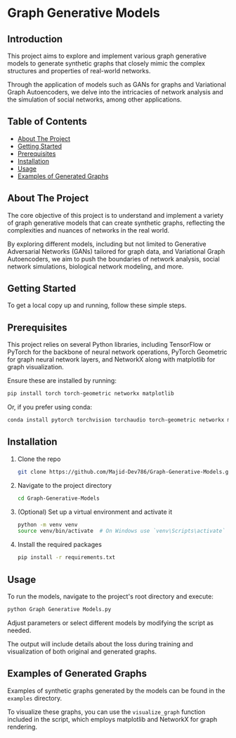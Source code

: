 # Graph Generative Models

## Introduction

This project aims to explore and implement various graph generative models to generate synthetic graphs that closely mimic the complex structures and properties of real-world networks. 

Through the application of models such as GANs for graphs and Variational Graph Autoencoders, we delve into the intricacies of network analysis and the simulation of social networks, among other applications.

## Table of Contents

- [About The Project](#about-the-project)
- [Getting Started](#getting-started)
- [Prerequisites](#prerequisites)
- [Installation](#installation)
- [Usage](#usage)
- [Examples of Generated Graphs](#examples-of-generated-graphs)

## About The Project

The core objective of this project is to understand and implement a variety of graph generative models that can create synthetic graphs, reflecting the complexities and nuances of networks in the real world. 

By exploring different models, including but not limited to Generative Adversarial Networks (GANs) tailored for graph data, and Variational Graph Autoencoders, we aim to push the boundaries of network analysis, social network simulations, biological network modeling, and more.

## Getting Started

To get a local copy up and running, follow these simple steps.

## Prerequisites

This project relies on several Python libraries, including TensorFlow or PyTorch for the backbone of neural network operations, PyTorch Geometric for graph neural network layers, and NetworkX along with matplotlib for graph visualization. 

Ensure these are installed by running:

```bash
pip install torch torch-geometric networkx matplotlib
```

Or, if you prefer using conda:

```bash
conda install pytorch torchvision torchaudio torch-geometric networkx matplotlib -c pytorch
```

## Installation

1. Clone the repo
   ```sh
   git clone https://github.com/Majid-Dev786/Graph-Generative-Models.git
   ```
2. Navigate to the project directory
   ```sh
   cd Graph-Generative-Models
   ```
3. (Optional) Set up a virtual environment and activate it
   ```sh
   python -m venv venv
   source venv/bin/activate  # On Windows use `venv\Scripts\activate`
   ```
4. Install the required packages
   ```sh
   pip install -r requirements.txt
   ```

## Usage

To run the models, navigate to the project's root directory and execute:

```bash
python Graph Generative Models.py
```

Adjust parameters or select different models by modifying the script as needed. 

The output will include details about the loss during training and visualization of both original and generated graphs.

## Examples of Generated Graphs

Examples of synthetic graphs generated by the models can be found in the `examples` directory. 

To visualize these graphs, you can use the `visualize_graph` function included in the script, which employs matplotlib and NetworkX for graph rendering.
